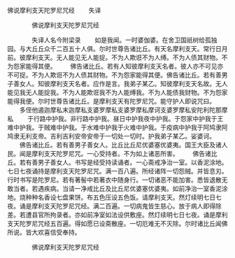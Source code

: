   佛说摩利支天陀罗尼咒经
　　失译




　　　　佛说摩利支天陀罗尼咒经

　　　　失译人名今附梁录
　　如是我闻。一时婆伽婆。在舍卫国祇树给孤独园。与大丘丘众千二百五十人俱。尔时世尊告诸比丘。有天名摩利支天。常行日月前。彼摩利支天。无人能见无人能捉。不为人欺诳不为人缚。不为人债其财物。不为怨家能得其便。
　　佛告诸比丘。若有人知彼摩利支天名者。彼人亦不可见亦不可捉。不为人欺诳不为人债其财物。不为怨家能得其便。佛告诸比丘。若有善男子善女人。知彼摩利支天名者。应作是言。我弟子某乙。知彼摩利支天名故。无人能见我无人能捉我。不为人能欺诳我不为人能缚我。不为人能债我财物。不为怨家能得我便。尔时世尊告诸比丘。是摩利支天有陀罗尼咒。能守护人即说咒曰。
　　多侄他遏迦摩私末迦摩私支婆罗摩私支婆罗摩私摩诃支婆罗摩私安陀利陀那摩私
　　于行路中护我。非行路中护我。昼日中护我夜中护我。于怨家中护我于王难中护我。于贼难中护我。于水难中护我于火难中护我。于疫病中护我于阿鸠隶阿鸠隶无利支帝。吉利吉利安帝安帝于一切处一切时。护我弟子某乙。娑婆诃。
　　佛告诸比丘。若有善男子善女人。比丘比丘尼优婆塞优婆夷。国王大臣及诸人民。闻是摩利支天陀罗尼咒。一心受持者。不为如上诸恶所害。
　　佛告诸比丘。若有善男子善女人。书写是经受持读诵者。一心斋戒净治一室。以香泥涂地。七日七夜诵持是摩利支天陀罗尼咒。满一百八遍。所经诸阵一切怨贼。并皆息刃。行时书写是陀罗尼。若有著髻中若著衣中随身行。一切诸恶不能加害。悉皆退散无敢当者。若遇疾病。当请一净戒比丘及比丘尼优婆塞优婆夷。如前净治一室香泥涂地。烧种种名香设七盘果饼。布五色压设五色饭。请摩利支天。然灯续明七日七夜。诵是摩利支天陀罗尼咒经。满二百遍。一切病鬼皆生慈心。放于病人即得除差。若遭县官所拘录者。亦如前净室如法设供敷座。然灯续明七日七夜。诵是摩利支天陀罗尼咒经五百遍。得如愿已设斋散座。一切厄难无不灭除。尔时诸比丘闻佛所说。皆大欢喜信受奉持。

　　　　佛说摩利支天陀罗尼咒经


